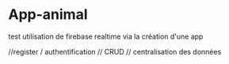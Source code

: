 # App-animal
test utilisation de firebase realtime via la création d'une app 

//register / authentification 
// CRUD
// centralisation des données 
